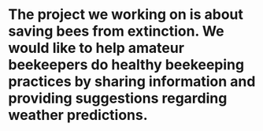 # The project we working on is about saving bees from extinction. We would like to help amateur beekeepers do healthy beekeeping practices by sharing information and providing suggestions regarding weather predictions.